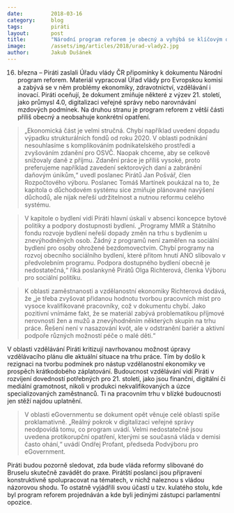 ```yaml
---
date:         2018-03-16
category:     blog
tags:         piráti
layout:       post
title:        "Národní program reforem je obecný a vyhýbá se klíčovým opatřením"
image:        /assets/img/articles/2018/urad-vlady2.jpg
author:       Jakub Dušánek
---
```



16. března – Piráti zaslali Úřadu vlády ČR připomínky k dokumentu Národní program reforem. Materiál vypracoval Úřad vlády pro Evropskou komisi a zabývá se v něm problémy ekonomiky, zdravotnictví, vzdělávání i inovací. Piráti oceňují, že dokument zmiňuje některé z výzev 21. století, jako průmysl 4.0, digitalizaci veřejné správy nebo narovnávání mzdových podmínek. Na druhou stranu je program reforem z větší části příliš obecný a neobsahuje konkrétní opatření.

> „Ekonomická část je velmi stručná. Chybí například uvedení dopadu výpadku strukturálních fondů od roku 2020. V oblasti podnikání nesouhlasíme s komplikováním podnikatelského prostředí a zvyšováním zdanění pro OSVČ. Naopak chceme, aby se celkově snižovaly daně z příjmu. Zdanění práce je příliš vysoké, proto preferujeme například zavedení sektorových daní a zabránění daňovým únikům,“ uvedl poslanec Pirátů Jan Pošvář, člen Rozpočtového výboru. Poslanec Tomáš Martínek poukázal na to, že kapitola o důchodovém systému sice zmiňuje plánované navýšení důchodů, ale nijak neřeší udržitelnost a nutnou reformu celého systému.

> V kapitole o bydlení vidí Piráti hlavní úskalí v absenci koncepce bytové politiky a podpory dostupnosti bydlení. „Programy MMR a Státního fondu rozvoje bydlení neřeší dopady změn na trhu s bydlením u znevýhodněných osob. Žádný z programů není zaměřen na sociální bydlení pro osoby ohrožené bezdomovectvím. Chybí programy na rozvoj obecního sociálního bydlení, které přitom hnutí ANO slibovalo v předvolebním programu. Podpora dostupného bydlení obecně je nedostatečná,“ říká poslankyně Pirátů Olga Richterová, členka Výboru pro sociální politiku.

> K oblasti zaměstnanosti a vzdělanostní ekonomiky Richterová dodává, že „je třeba zvyšovat přidanou hodnotu tvorbou pracovních míst pro vysoce kvalifikované pracovníky, což v dokumentu chybí. Jako pozitivní vnímáme fakt, že se materiál zabývá problematikou příjmové nerovnosti žen a mužů a znevýhodněním některých skupin na trhu práce. Řešení není v nasazování kvót, ale v odstranění bariér a aktivní podpoře různých možností péče o malé děti.“

V oblasti vzdělávání Piráti kritizují navrhovanou možnost úpravy vzdělávacího plánu dle aktuální situace na trhu práce. Tím by došlo k rezignaci na tvorbu podmínek pro nástup vzdělanostní ekonomiky ve prospěch krátkodobého záplatování. Budoucnost vzdělávání vidí Piráti v rozvíjení dovedností potřebných pro 21. století, jako jsou finanční, digitální či mediální gramotnost, nikoli v produkci nekvalifikovaných a úzce specializovaných zaměstnanců. Ti na pracovním trhu v blízké budoucnosti jen stěží najdou uplatnění.

> V oblasti eGovernmentu se dokument opět věnuje celé oblasti spíše proklamativně. „Reálný pokrok v digitalizaci veřejné správy neodpovídá tomu, co program uvádí. Velmi nedostatečně jsou uvedena protikorupční opatření, kterými se současná vláda v demisi často ohání,“ uvádí Ondřej Profant, předseda Podvýboru pro eGovernment.

Piráti budou pozorně sledovat, zda bude vláda reformy slibované do Bruselu skutečně zavádět do praxe. Pirátští poslanci jsou připravení konstruktivně spolupracovat na tématech, v nichž naleznou s vládou názorovou shodu. To ostatně vyjádřili svou účastí u tzv. kulatého stolu, kde byl program reforem projednáván a kde byli jedinými zástupci parlamentní opozice.

